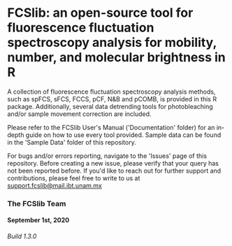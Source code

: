 # FCSlib: an open-source tool for fluorescence fluctuation spectroscopy analysis for mobility, number, and molecular brightness in R

A collection of fluorescence fluctuation spectroscopy analysis methods, such as spFCS, sFCS, FCCS, pCF, N&B and pCOMB, is provided in this R package. Additionally, several data detrending tools for photobleaching and/or sample movement correction are included.

Please refer to the FCSlib User's Manual ('Documentation' folder) for an in-depth guide on how to use every tool provided. Sample data can be found in the 'Sample Data' folder of this repository.

For bugs and/or errors reporting, navigate to the 'Issues' page of this repository. Before creating a new issue, please verify that your query has not been reported before. If you'd like to reach out for further support and contributions, please feel free to write to us at <support.fcslib@mail.ibt.unam.mx>

### The FCSlib Team
#### September 1st, 2020
###### Build 1.3.0
